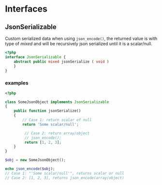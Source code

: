 # Interfaces

## JsonSerializable 

Custom serialized data when using `json_encode()`,
the returned value is with type of *mixed* and
will be recursively json serialized until it is a scalar/null.

```php
<?php
interface JsonSerializable {
    abstract public mixed jsonSerialize ( void )
    }
}
```

### examples

```php
<?php

class SomeJsonObject implements JsonSerializable
{
    public function jsonSerialize()
    {
        // Case 1: return scalar of null
        return 'Some scalar/null';

         // Case 2: return array/object
         // json_encode();
         return [1, 2, 3];
    }
}

$obj = new SomeJsonObject();

echo json_encode($obj);
// Case 1: "'Some scalar/null'", returns scalar or null
// Case 2: [1, 2, 3], returns json_encode(array/object)
```